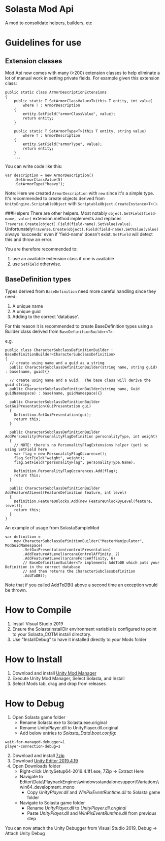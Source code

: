 # Solasta Mod Api

A mod to consolidate helpers, builders, etc

# Guidelines for use

## Extension classes
Mod Api now comes with many (>200) extension classes to help eliminate a lot of manual work in setting private fields.
For example given this extension class:

```
public static class ArmorDescriptionExtensions
{
    public static T SetArmorClassValue<T>(this T entity, int value)
        where T : ArmorDescription
    {
        entity.SetField("armorClassValue", value);
        return entity;
    }

    public static T SetArmorType<T>(this T entity, string value)
        where T : ArmorDescription
    {
        entity.SetField("armorType", value);
        return entity;
    }	
	...
```

You can write code like this:

```
var description = new ArmorDescription()
    .SetArmorClassValue(5)
    .SetArmorType("heavy");
```

Note: Here we created `ArmorDescription` with `new` since it's a simple type. It's recommended to create objects derived from `UnityEngine.ScriptableObject` with `ScriptableObject.CreateInstance<T>()`.

###Helpers
There are other helpers.  Most notably `object.SetField(field-name, value)` extension method implements and replaces `Traverse.Create(object).Field(field-name).SetValue(value)`. Unfortunately`Traverse.Create(object).Field(field-name).SetValue(value)` always 'succeeds' even if 'field-name' doesn't exist.
`SetField` will detect this and throw an error.

You are therefore recommended to: 
1) use an available extension class if one is available 
2) use `SetField` otherwise.

## BaseDefinition types
Types derived from `BaseDefinition` need more careful handling since they need:
1) A unique name
2) A unique guid
3) Adding to the correct 'database'.

For this reason it is recommended to create BaseDefinition types using a Builder class derived from `BaseDefinitionBuilder<T>`.

e.g.

```
public class CharacterSubclassDefinitionBuilder : BaseDefinitionBuilder<CharacterSubclassDefinition>
{
  // create using name and a guid as a string
  public CharacterSubclassDefinitionBuilder(string name, string guid) : base(name, guid){}
  
  // create using name and a Guid.  The base class will derive the guid string.
  public CharacterSubclassDefinitionBuilder(string name, Guid guidNamespace) : base(name, guidNamespace){}
  
  public CharacterSubclassDefinitionBuilder SetGuiPresentation(GuiPresentation gui)
  {
    Definition.SetGuiPresentation(gui);
    return this;
  }

  public CharacterSubclassDefinitionBuilder AddPersonality(PersonalityFlagDefinition personalityType, int weight)
  {
    // NOTE: there's no PersonalityFlagExtensions helper (yet) so using SetField here
    var flag = new PersonalityFlagOccurence();
    flag.SetField("weight", weight);
    flag.SetField("personalityFlag", personalityType.Name);
    
    Definition.PersonalityFlagOccurences.Add(flag);
    return this;
  }

  public CharacterSubclassDefinitionBuilder AddFeatureAtLevel(FeatureDefinition feature, int level)
  {
    Definition.FeatureUnlocks.Add(new FeatureUnlockByLevel(feature, level));
    return this;
  }
}
```

An example of usage from SolastaSampleMod

```
var definition = 
    new CharacterSubclassDefinitionBuilder("MasterManipulator", ModGuidNamespace)
        .SetGuiPresentation(controlPresentation)
        .AddFeatureAtLevel(arcaneControlAffinity, 2)
        .AddFeatureAtLevel(arcaneForceAffinity, 6)
        // BaseDefinitionBuilder<T> implements AddToDB which puts your Definition in the correct database
        // and then returns the CharacterSubclassDefinition
        .AddToDB();
```
Note that if you called AddToDB() above a second time an exception would be thrown.

# How to Compile

1. Install Visual Studio 2019
2. Ensure the SolastaInstallDir environment variable is configured to point to your Solasta_COTM install directory.
3. Use "InstallDebug" to have it installed directly to your Mods folder

# How to Install

1. Download and install [Unity Mod Manager](https://www.nexusmods.com/site/mods/21)
2. Execute Unity Mod Manager, Select Solasta, and Install
3. Select Mods tab, drag and drop from releases

# How to Debug

1. Open Solasta game folder
	* Rename Solasta.exe to Solasta.exe.original
	* Rename UnityPlayer.dll to UnityPlayer.dll.original
	* Add below entries to *Solasta_Data\boot.config*:
```
wait-for-managed-debugger=1
player-connection-debug=1
```
2. Download and install [7zip](https://www.7-zip.org/a/7z1900-x64.exe)
3. Download [Unity Editor 2019.4.19](https://download.unity3d.com/download_unity/ca5b14067cec/Windows64EditorInstaller/UnitySetup64-2019.4.19f1.exe)
4. Open Downloads folder
	* Right-click UnitySetup64-2019.4.1f1.exe, 7Zip -> Extract Here
	* Navigate to Editor\Data\PlaybackEngines\windowsstandalonesupport\Variations\win64_development_mono
		* Copy *UnityPlayer.dll* and *WinPixEventRuntime.dll* to Solasta game folder
	* Navigate to Solasta game folder
		* Rename *UnityPlayer.dll* to *UnityPlayer.dll.original*
		* Paste *UnityPlayer.dll* and *WinPixEventRuntime.dll* from previous step

You can now attach the Unity Debugger from Visual Studio 2019, Debug -> Attach Unity Debug
